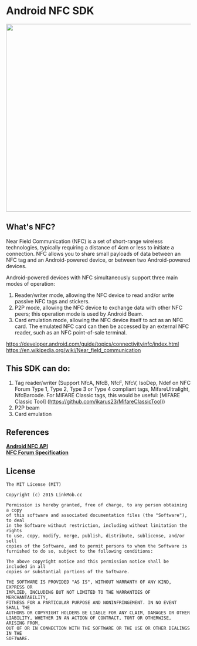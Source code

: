 # Android NFC SDK
<img src="http://www.themobilespot.co.uk/wp-content/uploads/2014/12/itkt-blog-b-5-2-2013.jpg" width="512">

## What's NFC?

Near Field Communication (NFC) is a set of short-range wireless technologies, typically requiring a distance of 4cm or less to initiate a connection. NFC allows you to share small payloads of data between an NFC tag and an Android-powered device, or between two Android-powered devices.

Android-powered devices with NFC simultaneously support three main modes of operation:

1. Reader/writer mode, allowing the NFC device to read and/or write passive NFC tags and stickers.
2. P2P mode, allowing the NFC device to exchange data with other NFC peers; this operation mode is used by Android Beam.
3. Card emulation mode, allowing the NFC device itself to act as an NFC card. The emulated NFC card can then be accessed by an external NFC reader, such as an NFC point-of-sale terminal. <br>

https://developer.android.com/guide/topics/connectivity/nfc/index.html  <br>
https://en.wikipedia.org/wiki/Near_field_communication  <br>


## This SDK can do:

1. Tag reader/writer
(Support NfcA, NfcB, NfcF, NfcV, IsoDep, Ndef on NFC Forum Type 1, Type 2, Type 3 or Type 4 compliant tags, MifareUltralight, NfcBarcode. For MIFARE Classic tags, this would be useful: [MIFARE Classic Tool] (https://github.com/ikarus23/MifareClassicTool))
2. P2P beam
3. Card emulation


## References

**[Android NFC API](https://developer.android.com/reference/android/nfc/package-summary.html)**  <br>
**[NFC Forum Specification](http://nfc-forum.org/our-work/specifications-and-application-documents/specifications/)**  <br>


## License

    The MIT License (MIT)

    Copyright (c) 2015 LinkMob.cc

    Permission is hereby granted, free of charge, to any person obtaining a copy
    of this software and associated documentation files (the "Software"), to deal
    in the Software without restriction, including without limitation the rights
    to use, copy, modify, merge, publish, distribute, sublicense, and/or sell
    copies of the Software, and to permit persons to whom the Software is
    furnished to do so, subject to the following conditions:

    The above copyright notice and this permission notice shall be included in all
    copies or substantial portions of the Software.

    THE SOFTWARE IS PROVIDED "AS IS", WITHOUT WARRANTY OF ANY KIND, EXPRESS OR
    IMPLIED, INCLUDING BUT NOT LIMITED TO THE WARRANTIES OF MERCHANTABILITY,
    FITNESS FOR A PARTICULAR PURPOSE AND NONINFRINGEMENT. IN NO EVENT SHALL THE
    AUTHORS OR COPYRIGHT HOLDERS BE LIABLE FOR ANY CLAIM, DAMAGES OR OTHER
    LIABILITY, WHETHER IN AN ACTION OF CONTRACT, TORT OR OTHERWISE, ARISING FROM,
    OUT OF OR IN CONNECTION WITH THE SOFTWARE OR THE USE OR OTHER DEALINGS IN THE
    SOFTWARE.
